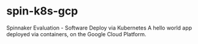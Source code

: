 # spin-k8s-gcp
Spinnaker Evaluation - Software Deploy via Kubernetes 
A hello world app deployed via containers, on the Google Cloud Platform.

